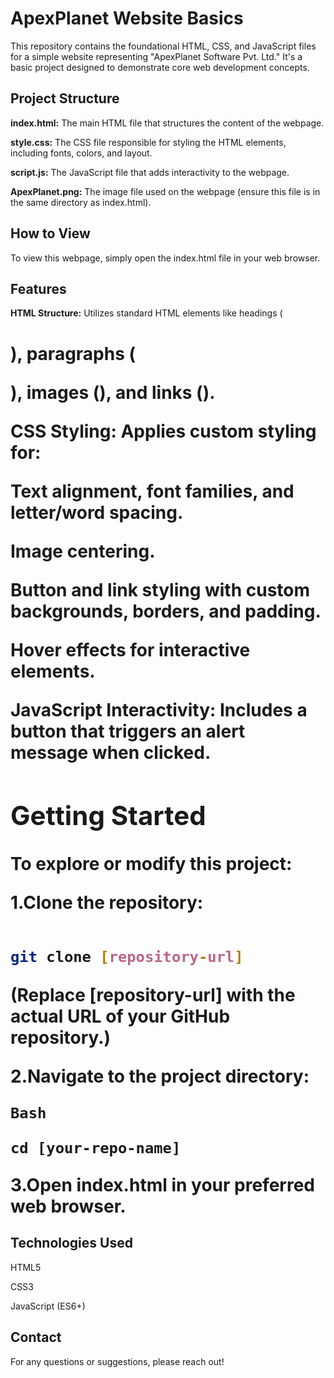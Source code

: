 # ApexPlanet Website Basics
This repository contains the foundational HTML, CSS, and JavaScript files for a simple website representing "ApexPlanet Software Pvt. Ltd." It's a basic project designed to demonstrate core web development concepts.

## Project Structure
**index.html:** The main HTML file that structures the content of the webpage.

**style.css:** The CSS file responsible for styling the HTML elements, including fonts, colors, and layout.

**script.js:** The JavaScript file that adds interactivity to the webpage.

**ApexPlanet.png:** The image file used on the webpage (ensure this file is in the same directory as index.html).

## How to View
To view this webpage, simply open the index.html file in your web browser.

## Features
**HTML Structure:** Utilizes standard HTML elements like headings (<h1>), paragraphs (<p>), images (<img>), and links (<a>).

**CSS Styling:** Applies custom styling for:

Text alignment, font families, and letter/word spacing.

Image centering.

Button and link styling with custom backgrounds, borders, and padding.

Hover effects for interactive elements.

**JavaScript Interactivity:** Includes a button that triggers an alert message when clicked.

## Getting Started
To explore or modify this project:

**1.Clone the repository:**

```Bash

git clone [repository-url]
```
(Replace [repository-url] with the actual URL of your GitHub repository.)

**2.Navigate to the project directory:**
```
Bash

cd [your-repo-name]
```
**3.Open index.html in your preferred web browser.**

## Technologies Used
HTML5

CSS3

JavaScript (ES6+)

## Contact
For any questions or suggestions, please reach out!